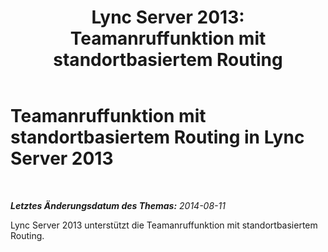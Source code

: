 ﻿---
title: 'Lync Server 2013: Teamanruffunktion mit standortbasiertem Routing'
TOCTitle: Teamanruffunktion
ms:assetid: f882c193-ec3e-4712-b6da-30e1d99d47cd
ms:mtpsurl: https://technet.microsoft.com/de-de/library/Dn781123(v=OCS.15)
ms:contentKeyID: 62757533
ms.date: 05/19/2016
mtps_version: v=OCS.15
ms.translationtype: HT
---

# Teamanruffunktion mit standortbasiertem Routing in Lync Server 2013

 

_**Letztes Änderungsdatum des Themas:** 2014-08-11_

Lync Server 2013 unterstützt die Teamanruffunktion mit standortbasiertem Routing.

